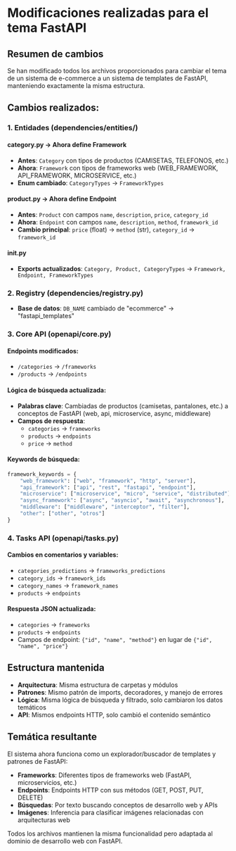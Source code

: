 # Modificaciones realizadas para el tema FastAPI

## Resumen de cambios

Se han modificado todos los archivos proporcionados para cambiar el tema de un sistema de e-commerce a un sistema de templates de FastAPI, manteniendo exactamente la misma estructura.

## Cambios realizados:

### 1. Entidades (dependencies/entities/)

#### category.py → Ahora define Framework
- **Antes**: `Category` con tipos de productos (CAMISETAS, TELEFONOS, etc.)
- **Ahora**: `Framework` con tipos de frameworks web (WEB_FRAMEWORK, API_FRAMEWORK, MICROSERVICE, etc.)
- **Enum cambiado**: `CategoryTypes` → `FrameworkTypes`

#### product.py → Ahora define Endpoint
- **Antes**: `Product` con campos `name`, `description`, `price`, `category_id`
- **Ahora**: `Endpoint` con campos `name`, `description`, `method`, `framework_id`
- **Cambio principal**: `price` (float) → `method` (str), `category_id` → `framework_id`

#### __init__.py
- **Exports actualizados**: `Category, Product, CategoryTypes` → `Framework, Endpoint, FrameworkTypes`

### 2. Registry (dependencies/registry.py)
- **Base de datos**: `DB_NAME` cambiado de "ecommerce" → "fastapi_templates"

### 3. Core API (openapi/core.py)

#### Endpoints modificados:
- `/categories` → `/frameworks`
- `/products` → `/endpoints`

#### Lógica de búsqueda actualizada:
- **Palabras clave**: Cambiadas de productos (camisetas, pantalones, etc.) a conceptos de FastAPI (web, api, microservice, async, middleware)
- **Campos de respuesta**: 
  - `categories` → `frameworks`
  - `products` → `endpoints`
  - `price` → `method`

#### Keywords de búsqueda:
```python
framework_keywords = {
    "web_framework": ["web", "framework", "http", "server"],
    "api_framework": ["api", "rest", "fastapi", "endpoint"],
    "microservice": ["microservice", "micro", "service", "distributed"],
    "async_framework": ["async", "asyncio", "await", "asynchronous"],
    "middleware": ["middleware", "interceptor", "filter"],
    "other": ["other", "otros"]
}
```

### 4. Tasks API (openapi/tasks.py)

#### Cambios en comentarios y variables:
- `categories_predictions` → `frameworks_predictions`
- `category_ids` → `framework_ids`
- `category_names` → `framework_names`
- `products` → `endpoints`

#### Respuesta JSON actualizada:
- `categories` → `frameworks`
- `products` → `endpoints`
- Campos de endpoint: `{"id", "name", "method"}` en lugar de `{"id", "name", "price"}`

## Estructura mantenida

- **Arquitectura**: Misma estructura de carpetas y módulos
- **Patrones**: Mismo patrón de imports, decoradores, y manejo de errores
- **Lógica**: Misma lógica de búsqueda y filtrado, solo cambiaron los datos temáticos
- **API**: Mismos endpoints HTTP, solo cambió el contenido semántico

## Temática resultante

El sistema ahora funciona como un explorador/buscador de templates y patrones de FastAPI:
- **Frameworks**: Diferentes tipos de frameworks web (FastAPI, microservicios, etc.)
- **Endpoints**: Endpoints HTTP con sus métodos (GET, POST, PUT, DELETE)
- **Búsquedas**: Por texto buscando conceptos de desarrollo web y APIs
- **Imágenes**: Inferencia para clasificar imágenes relacionadas con arquitecturas web

Todos los archivos mantienen la misma funcionalidad pero adaptada al dominio de desarrollo web con FastAPI.
